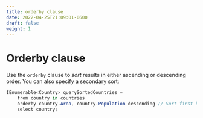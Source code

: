 ```yaml
---
title: orderby clause
date: 2022-04-25T21:09:01-0600
draft: false
weight: 1
---
```

# Orderby clause
Use the `orderby` clause to *sort* results in either ascending or descending order. You can also specify a secondary sort:

```cs
IEnumerable<Country> querySortedCountries =
    from country in countries
    orderby country.Area, country.Population descending // Sort first by Area (ascending), then Population.
    select country;
```
